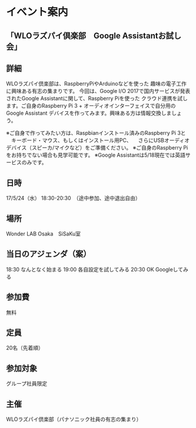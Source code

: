 # イベント案内
## 「WLOラズパイ倶楽部　Google Assistantお試し会」

## 詳細
WLOラズパイ倶楽部は、RaspberryPiやArduinoなどを使った 趣味の電子工作に興味ある有志の集まりです。
今回は、Google I/O 2017で国内サービスが発表されたGoogle Assistantに関して、Raspberry Piを使った
クラウド連携を試します。ご自身のRaspberry Pi 3 + オーディオインターフェイスで自分用の
Google Assistant デバイスを作ってみます。興味ある方は情報交換しましょう。

※ご自身で作ってみたい方は、Raspbianインストール済みのRaspberry Pi 3と
　キーボード・マウス、もしくはインストール用PC、
　さらにUSBオーディオデバイス（スピーカ/マイクなど）をご準備ください。
※ご自身のRaspberry Piをお持ちでない場合も見学可能です。
※Google Assistantは5/18現在では英語サービスのみです。

## 日時
17/5/24（水） 18:30-20:30　（途中参加、途中退出自由）

## 場所
Wonder LAB Osaka　SiSaKu室

## 当日のアジェンダ（案）
18:30 なんとなく始まる
19:00 各自設定を試してみる 
20:30 OK Googleしてみる

## 参加費
無料

## 定員
20名（先着順）

## 参加対象
グループ社員限定

## 主催
WLOラズパイ倶楽部（パナソニック社員の有志の集まり）
